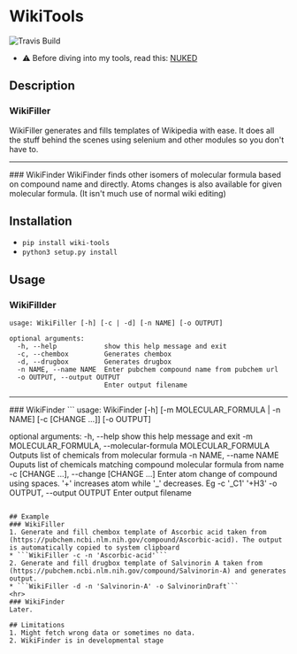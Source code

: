 # WikiTools
![Travis Build](https://api.travis-ci.com/machinexa2/WikiTools.svg?branch=master)
 - :warning: Before diving into my tools, read this: [NUKED](https://github.com/machineydv/machineydv/blob/master/NUKED.md)

## Description
### WikiFiller
WikiFiller generates and fills templates of Wikipedia with ease. It does all the stuff behind the scenes using selenium and other modules so you don't have to.
<hr>
### WikiFinder
WikiFinder finds other isomers of molecular formula based on compound name and directly. Atoms changes is also available for given molecular formula. (It isn't much use of normal wiki editing)

## Installation
* `pip install wiki-tools`
* `python3 setup.py install`

## Usage
### WikiFillder
```
usage: WikiFiller [-h] [-c | -d] [-n NAME] [-o OUTPUT]

optional arguments:
  -h, --help            show this help message and exit
  -c, --chembox         Generates chembox
  -d, --drugbox         Generates drugbox
  -n NAME, --name NAME  Enter pubchem compound name from pubchem url
  -o OUTPUT, --output OUTPUT
                        Enter output filename
```
<hr>
### WikiFinder
```
usage: WikiFinder [-h] [-m MOLECULAR_FORMULA | -n NAME] [-c [CHANGE ...]]
                  [-o OUTPUT]

optional arguments:
  -h, --help            show this help message and exit
  -m MOLECULAR_FORMULA, --molecular-formula MOLECULAR_FORMULA
                        Outputs list of chemicals from molecular formula
  -n NAME, --name NAME  Ouputs list of chemicals matching compound molecular
                        formula from name
  -c [CHANGE ...], --change [CHANGE ...]
                        Enter atom change of compound using spaces. '+'
                        increases atom while '_' decreases. Eg -c '_C1' '+H3'
  -o OUTPUT, --output OUTPUT
                        Enter output filename
```

## Example
### WikiFiller
1. Generate and fill chembox template of Ascorbic acid taken from (https://pubchem.ncbi.nlm.nih.gov/compound/Ascorbic-acid). The output is automatically copied to system clipboard
* ```WikiFiller -c -n 'Ascorbic-acid'```
2. Generate and fill drugbox template of Salvinorin A taken from (https://pubchem.ncbi.nlm.nih.gov/compound/Salvinorin-A) and generates output.
* ```WikiFiller -d -n 'Salvinorin-A' -o SalvinorinDraft```
<hr>
### WikiFinder
Later.

## Limitations
1. Might fetch wrong data or sometimes no data.
2. WikiFinder is in developmental stage
